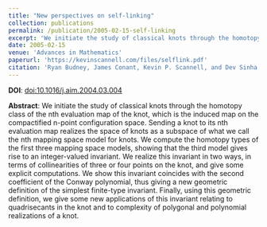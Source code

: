 ```yaml
---
title: "New perspectives on self-linking"
collection: publications
permalink: /publication/2005-02-15-self-linking
excerpt: 'We initiate the study of classical knots through the homotopy class of the nth evaluation map of the knot, which is the induced map on the compactified n-point configuration space.'
date: 2005-02-15
venue: 'Advances in Mathematics'
paperurl: 'https://kevinscannell.com/files/selflink.pdf'
citation: 'Ryan Budney, James Conant, Kevin P. Scannell, and Dev Sinha. New per- spectives on self-linking. <i>Advances in Mathematics</i>, 191(1):78–113, 2005.'
---
```


**DOI**: [doi:10.1016/j.aim.2004.03.004](https://dx.doi.org/10.1016/j.aim.2004.03.004)

**Abstract**: We initiate the study of classical knots through the homotopy class of the nth evaluation map of the knot, which is the induced map on the compactified n-point configuration space. Sending a knot to its nth evaluation map realizes the space of knots as a subspace of what we call the nth mapping space model for knots. We compute the homotopy types of the first three mapping space models, showing that the third model gives rise to an integer-valued invariant. We realize this invariant in two ways, in terms of collinearities of three or four points on the knot, and give some explicit computations. We show this invariant coincides with the second coefficient of the Conway polynomial, thus giving a new geometric definition of the simplest finite-type invariant. Finally, using this geometric definition, we give some new applications of this invariant relating to quadrisecants in the knot and to complexity of polygonal and polynomial realizations of a knot.
